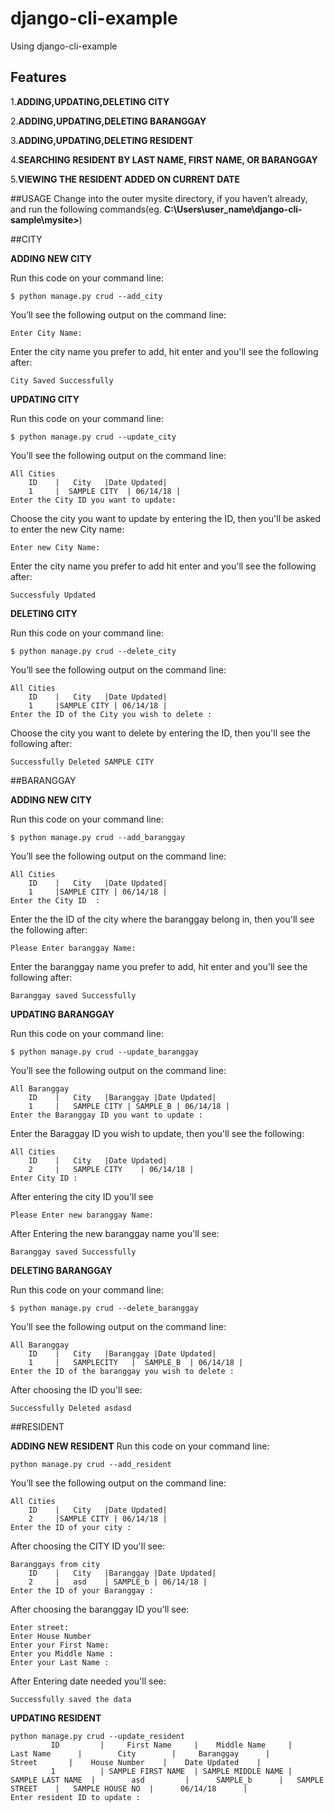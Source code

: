 # django-cli-example
Using django-cli-example

## Features
1.**ADDING,UPDATING,DELETING CITY** 

2.**ADDING,UPDATING,DELETING BARANGGAY**

3.**ADDING,UPDATING,DELETING RESIDENT**

4.**SEARCHING RESIDENT BY LAST NAME, FIRST NAME, OR BARANGGAY**

5.**VIEWING THE RESIDENT ADDED ON CURRENT DATE**


##USAGE
Change into the outer mysite directory, if you haven’t already, and run the following commands(eg. **C:\Users\user_name\django-cli-sample\mysite>**)

##CITY

**ADDING NEW CITY**

Run this code on your command line:
```
$ python manage.py crud --add_city
```
You’ll see the following output on the command line:
```
Enter City Name:
```
Enter the city name you prefer to add, hit enter and you'll see the following after:
```
City Saved Successfully
```

**UPDATING CITY**

Run this code on your command line:
```
$ python manage.py crud --update_city
```
You’ll see the following output on the command line:
```
All Cities
    ID    |   City   |Date Updated|
    1     |  SAMPLE CITY  | 06/14/18 |
Enter the City ID you want to update:
```
Choose the city you want to update by entering the ID, then you'll be asked to enter the new City name:
```
Enter new City Name:
```
Enter the city name you prefer to add hit enter and you'll see the following after:
```
Successfuly Updated
```

**DELETING CITY**

Run this code on your command line:
```
$ python manage.py crud --delete_city
```
You’ll see the following output on the command line:
```
All Cities
    ID    |   City   |Date Updated|
    1     |SAMPLE CITY | 06/14/18 |
Enter the ID of the City you wish to delete :
```
Choose the city you want to delete by entering the ID, then you'll see the following after:
```
Successfully Deleted SAMPLE CITY
```

##BARANGGAY

**ADDING NEW CITY**

Run this code on your command line:
```
$ python manage.py crud --add_baranggay
```
You’ll see the following output on the command line:
```
All Cities
    ID    |   City   |Date Updated|
    1     |SAMPLE CITY | 06/14/18 |
Enter the City ID  :
```
Enter the the ID of the city where the baranggay belong in, then you'll see the following after:
```
Please Enter baranggay Name:
```
Enter the baranggay name you prefer to add, hit enter and you'll see the following after:
```
Baranggay saved Successfully
```

**UPDATING BARANGGAY**

Run this code on your command line:
```
$ python manage.py crud --update_baranggay
```
You’ll see the following output on the command line:
```
All Baranggay
    ID    |   City   |Baranggay |Date Updated|
    1     |   SAMPLE CITY | SAMPLE_B | 06/14/18 |
Enter the Baranggay ID you want to update :
```
Enter the Baraggay ID you wish to update, then you'll see the following:
```
All Cities
    ID    |   City   |Date Updated|
    2     |   SAMPLE CITY    | 06/14/18 |
Enter City ID :
```
After entering the city ID you'll see
```
Please Enter new baranggay Name:
```
After Entering the new baranggay name you'll see:
```
Baranggay saved Successfully
```
**DELETING BARANGGAY**

Run this code on your command line:
```
$ python manage.py crud --delete_baranggay
```
You’ll see the following output on the command line:
```
All Baranggay
    ID    |   City   |Baranggay |Date Updated|
    1     |   SAMPLECITY   |  SAMPLE_B  | 06/14/18 |
Enter the ID of the baranggay you wish to delete :
```
After choosing the ID you'll see:
```
Successfully Deleted asdasd
```

##RESIDENT

**ADDING NEW RESIDENT**
Run this code on your command line:
```
python manage.py crud --add_resident
```
You’ll see the following output on the command line:
```
All Cities
    ID    |   City   |Date Updated|
    2     |SAMPLE CITY | 06/14/18 |
Enter the ID of your city :
```
After choosing the CITY ID you'll see:
```
Baranggays from city 
    ID    |   City   |Baranggay |Date Updated|
    2     |   asd    | SAMPLE_b | 06/14/18 |
Enter the ID of your Baranggay : 
```
After choosing the baranggay ID you'll see:
```
Enter street:
Enter House Number 
Enter your First Name:
Enter you Middle Name : 
Enter your Last Name :
```
After Entering date needed you'll see:
```
Successfully saved the data
```
**UPDATING RESIDENT**
```
python manage.py crud --update_resident
         ID         |     First Name     |    Middle Name     |     Last Name      |        City        |     Baranggay      |       Street       |    House Number    |    Date Updated    |
         1          | SAMPLE FIRST NAME  | SAMPLE MIDDLE NAME |  SAMPLE LAST NAME  |        asd         |      SAMPLE_b      |   SAMPLE STREET    |   SAMPLE HOUSE NO  |      06/14/18      |
Enter resident ID to update :
```



